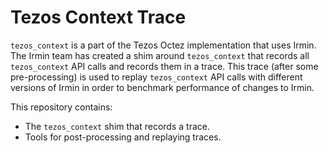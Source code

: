 # Tezos Context Trace

`tezos_context` is a part of the Tezos Octez implementation that uses Irmin. The Irmin team has created a shim around `tezos_context` that records all `tezos_context` API calls and records them in a trace. This trace (after some pre-processing) is used to replay `tezos_context` API calls with different versions of Irmin in order to benchmark performance of changes to Irmin.

This repository contains:

- The `tezos_context` shim that records a trace.
- Tools for post-processing and replaying traces.
